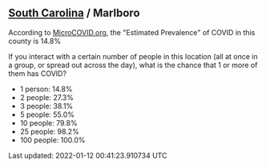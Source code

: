 
## [South Carolina](/united-states/south-carolina) / Marlboro

According to [MicroCOVID.org](http://microcovid.org),
the "Estimated Prevalence" of COVID in this county is 14.8%

If you interact with a certain number of people in this location
(all at once in a group, or spread out across the day), what is the chance that
1 or more of them has COVID?

- 1 person: 14.8%
- 2 people: 27.3%
- 3 people: 38.1%
- 5 people: 55.0%
- 10 people: 79.8%
- 25 people: 98.2%
- 100 people: 100.0%

Last updated: 2022-01-12 00:41:23.910734 UTC
